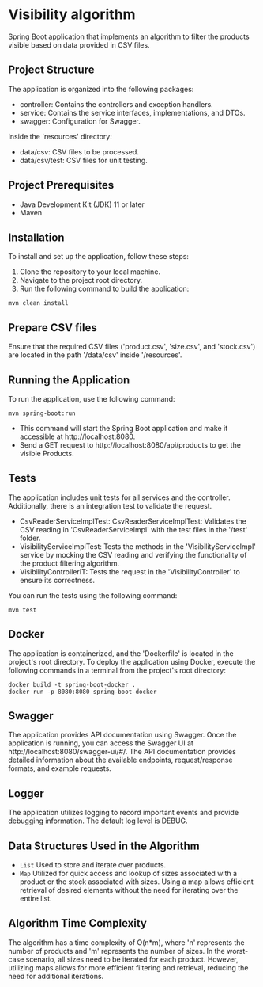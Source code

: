 # Visibility algorithm

Spring Boot application that implements an algorithm to filter the products visible based on data provided in CSV files.

## Project Structure

The application is organized into the following packages:
- controller: Contains the controllers and exception handlers.
- service: Contains the service interfaces, implementations, and DTOs.
- swagger: Configuration for Swagger.

Inside the 'resources' directory:
- data/csv: CSV files to be processed.
- data/csv/test: CSV files for unit testing.

## Project Prerequisites

- Java Development Kit (JDK) 11 or later
- Maven

## Installation

To install and set up the application, follow these steps:

1. Clone the repository to your local machine.
2. Navigate to the project root directory.
3. Run the following command to build the application:

```
mvn clean install
```

## Prepare CSV files

Ensure that the required CSV files ('product.csv', 'size.csv', and 'stock.csv') are located in the path '/data/csv' inside '/resources'.

## Running the Application
To run the application, use the following command:

```
mvn spring-boot:run
```

- This command will start the Spring Boot application and make it accessible at http://localhost:8080.
- Send a GET request to http://localhost:8080/api/products to get the visible Products.

## Tests

The application includes unit tests for all services and the controller. Additionally, there is an integration test to validate the request.

- CsvReaderServiceImplTest: CsvReaderServiceImplTest: Validates the CSV reading in 'CsvReaderServiceImpl' with the test files in the '/test' folder.
- VisibilityServiceImplTest: Tests the methods in the 'VisibilityServiceImpl' service by mocking the CSV reading and verifying the functionality of the product filtering algorithm.
- VisibilityControllerIT: Tests the request in the 'VisibilityController' to ensure its correctness.

You can run the tests using the following command:
``` 
mvn test
``` 

## Docker

The application is containerized, and the 'Dockerfile' is located in the project's root directory. To deploy the application using Docker, execute the following commands in a terminal from the project's root directory: 
```    
docker build -t spring-boot-docker .
docker run -p 8080:8080 spring-boot-docker
```

## Swagger

The application provides API documentation using Swagger. Once the application is running, you can access the Swagger UI at http://localhost:8080/swagger-ui/#/.
The API documentation provides detailed information about the available endpoints, request/response formats, and example requests.

## Logger

The application utilizes logging to record important events and provide debugging information.
The default log level is DEBUG.

## Data Structures Used in the Algorithm

- `List` Used to store and iterate over products.
- `Map` Utilized for quick access and lookup of sizes associated with a product or the stock associated with sizes. 
Using a map allows efficient retrieval of desired elements without the need for iterating over the entire list.

## Algorithm Time Complexity

The algorithm has a time complexity of O(n*m), where 'n' represents the number of products and 'm' represents the number of sizes.
In the worst-case scenario, all sizes need to be iterated for each product. However, utilizing maps allows for more efficient filtering and retrieval, reducing the need for additional iterations.
